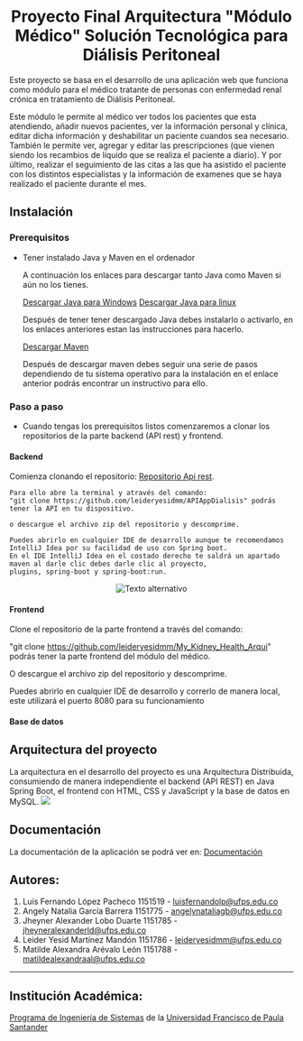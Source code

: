 <h1 align=center> Proyecto Final Arquitectura "Módulo Médico" Solución Tecnológica para Diálisis Peritoneal</h1>

Este proyecto se basa en el desarrollo de una aplicación web que funciona como módulo para el médico tratante de personas con enfermedad renal crónica en tratamiento de Diálisis Peritoneal. 

Este módulo le permite al médico ver todos los pacientes que esta atendiendo, añadir nuevos pacientes, ver la información personal y clínica, editar dicha información y deshabilitar un paciente cuandos sea necesario.
También le permite ver, agregar y editar las prescripciones (que vienen siendo los recambios de líquido que se realiza el paciente a diario).
Y por último, realizar el seguimiento de las citas a las que ha asistido el paciente con los distintos especialistas y la información de examenes que se haya realizado el paciente durante el mes.

## Instalación
### Prerequisitos
- Tener instalado Java y Maven en el ordenador

  A continuación los enlaces para descargar tanto Java como Maven si aún no los tienes.

    [Descargar Java para Windows](https://www.java.com/es/download/ie_manual.jsp)
    [Descargar Java para linux](https://www.java.com/es/download/linux_manual.jsp)

  Después de tener tener descargado Java debes instalarlo o activarlo, en los enlaces anteriores estan las instrucciones para hacerlo.

   [Descargar Maven](https://maven.apache.org/download.cgi)

  Después de descargar maven debes seguir una serie de pasos dependiendo de tu sistema operativo para la instalación en el enlace anterior podrás encontrar un instructivo para ello.

### Paso a paso

- Cuando tengas los prerequisitos listos comenzaremos a clonar los repositorios de la parte backend (API rest) y frontend.

#### Backend

   Comienza clonando el repositorio: [Repositorio Api rest](https://github.com/leideryesidmm/APIAppDialisis).
    
    Para ello abre la terminal y através del comando:
    "git clone https://github.com/leideryesidmm/APIAppDialisis" podrás tener la API en tu dispositivo.
    
    o descargue el archivo zip del repositorio y descomprime.
    
    Puedes abrirlo en cualquier IDE de desarrollo aunque te recomendamos IntelliJ Idea por su facilidad de uso con Spring boot.
    En el IDE IntelliJ Idea en el costado derecho te saldrá un apartado maven al darle clic debes darle clic al proyecto,
    plugins, spring-boot y spring-boot:run.

    
<p align="center">
  <img src="https://github.com/leideryesidmm/My_Kidney_Health_Arqui/assets/84026784/ab20b79e-997e-44e6-9053-7084ffd04ddc" alt="Texto alternativo">
</p>

#### Frontend 

  Clone el repositorio de la parte frontend a través del comando:
  
   "git clone https://github.com/leideryesidmm/My_Kidney_Health_Arqui" podrás tener la parte frontend del módulo del médico.
   
  O descargue el archivo zip del repositorio y descomprime.

  Puedes abrirlo en cualquier IDE de desarrollo y correrlo de manera local, este utilizará el puerto 8080 para su funcionamiento
  
#### Base de datos

## Arquitectura del proyecto

La arquitectura en el desarrollo del proyecto es una Arquitectura Distribuida, consumiendo de manera independiente el backend (API REST) en Java Spring Boot, el frontend con HTML, CSS y JavaScript y la base de datos en MySQL.
<img src="arquitectura.jpg">

## Documentación
La documentación de la aplicación se podrá ver en: [Documentación](https://docs.google.com/document/d/12OjZ_5jefQwNuvoaR-wIvdxSORHmp71-kIL4fjTayBk/edit)

## Autores:
1. Luis Fernando López Pacheco 1151519 - luisfernandolp@ufps.edu.co
2. Angely Natalia García Barrera 1151775 - angelynataliagb@ufps.edu.co
3. Jheyner Alexander Lobo Duarte 1151785 - jheyneralexanderld@ufps.edu.co
4. Leider Yesid Martínez Mandón 1151786 - leideryesidmm@ufps.edu.co
5. Matilde Alexandra Arévalo León 1151788 - matildealexandraal@ufps.edu.co
___
## Institución Académica:
[Programa de Ingeniería de Sistemas](https://ingsistemas.cloud.ufps.edu.co/ "Programa de Ingeniería de Sistemas") de la [Universidad Francisco de Paula Santander](https://ww2.ufps.edu.co/ "Universidad Francisco de Paula Santander")
